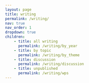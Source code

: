 ```yaml
---
layout: page
title: writing
permalink: /writing/
nav: true
nav_order: 1
dropdown: true
children: 
    - title: all writing
      permalink: /writing/by_year
    - title: by topic
      permalink: /writing/by_theme
    - title: discussion
      permalink: /writing/discussion
    - title: unpublished
      permalink: /writing/wps
---
```



